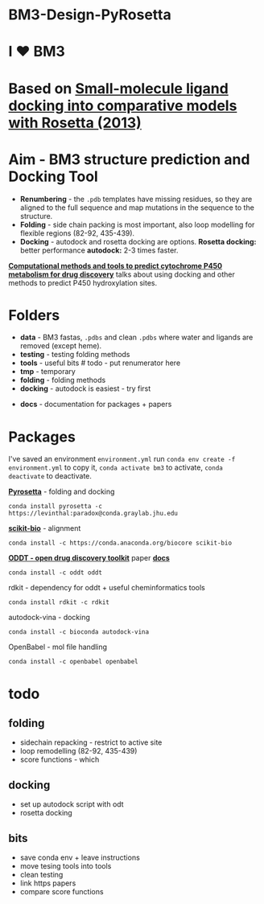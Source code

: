 # BM3-Design-PyRosetta
# I ❤️ BM3
# Based on [**Small-molecule ligand docking into comparative models with Rosetta (2013)**](https://github.com/jamesengleback/BM3-Design-PyRosetta/blob/master/docs/rosetta-ligand-dock-2013.pdf)

# Aim - BM3 structure prediction and Docking Tool
* **Renumbering** - the ```.pdb``` templates have missing residues, so they are aligned to the full sequence and map mutations in the sequence to the structure.
* **Folding**  - side chain packing is most important, also loop modelling for flexible regions (82-92, 435-439).
* **Docking** - autodock and rosetta docking are options. **Rosetta docking:** better performance **autodock:** 2-3 times faster.

 [**Computational methods and tools to predict cytochrome P450 metabolism for drug discovery**](https://www.ncbi.nlm.nih.gov/pubmed/30471192?otool=igbumllib) talks about using docking and other methods to predict P450 hydroxylation sites.

# Folders
* **data** - BM3 fastas, ```.pdbs``` and clean ```.pdbs``` where water and ligands are removed (except heme).
* **testing** - testing folding methods
* **tools** - useful bits # todo - put renumerator here
* **tmp** - temporary
* **folding** - folding methods
* **docking** - autodock is easiest - try first
- **docs** - documentation for packages + papers

# Packages
I've saved an environment ```environment.yml``` run ```conda env create -f environment.yml``` to copy it, ```conda activate bm3``` to activate, ```conda deactivate``` to deactivate.

[**Pyrosetta**](http://www.pyrosetta.org/dow) - folding and docking
```
conda install pyrosetta -c  https://levinthal:paradox@conda.graylab.jhu.edu
```

[**scikit-bio**](http://scikit-bio.org/) - alignment
```
conda install -c https://conda.anaconda.org/biocore scikit-bio
```

[**ODDT - open drug discovery toolkit**](https://github.com/oddt/oddt)  paper [**docs**](https://oddt.readthedocs.io/en/latest/)
```
conda install -c oddt oddt
```

rdkit - dependency for oddt + useful cheminformatics tools
```
conda install rdkit -c rdkit
```

autodock-vina - docking
```
conda install -c bioconda autodock-vina
```
OpenBabel - mol file handling
```
conda install -c openbabel openbabel
```

# todo

## folding
- sidechain repacking - restrict to active site
- loop remodelling (82-92, 435-439)
- score functions - which

## docking
- set up autodock script with odt
- rosetta docking

## bits
- save conda env + leave instructions
- move tesing tools into tools
- clean testing
- link https papers
- compare score functions
